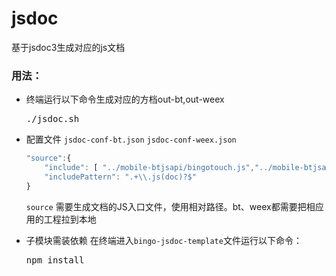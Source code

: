 # jsdoc
基于jsdoc3生成对应的js文档

### 用法：
* 终端运行以下命令生成对应的方档out-bt,out-weex
	<pre>./jsdoc.sh</pre>

* 配置文件 `jsdoc-conf-bt.json` `jsdoc-conf-weex.json` 
	```js
	"source":{
        "include": [ "../mobile-btjsapi/bingotouch.js","../mobile-btjsapi/linkplugins.js" ],  //需要生成文档的js入口文件
        "includePattern": ".+\\.js(doc)?$"
    }
    ```
    `source` 需要生成文档的JS入口文件，使用相对路径。bt、weex都需要把相应用的工程拉到本地

* 子模块需装依赖
  在终端进入`bingo-jsdoc-template`文件运行以下命令：
  <pre>npm install</pre>

